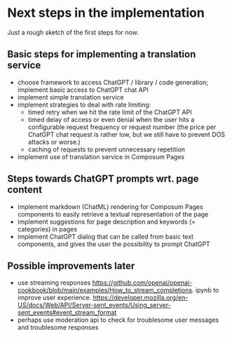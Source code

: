 # Next steps in the implementation

Just a rough sketch of the first steps for now.

## Basic steps for implementing a translation service

- choose framework to access ChatGPT / library / code generation; implement basic access to ChatGPT chat API
- implement simple translation service
- implement strategies to deal with rate limiting:
    - timed retry when we hit the rate limit of the ChatGPT API
    - timed delay of access or even denial when the user hits a configurable request frequency or request number (the
      price per ChatGPT chat request is rather low, but we still have to prevent DOS attacks or worse.)
    - caching of requests to prevent unnecessary repetition
- implement use of translation service in Composum Pages

## Steps towards ChatGPT prompts wrt. page content

- implement markdown (ChatML) rendering for Composum Pages components to easily retrieve a textual representation of
  the page
- implement suggestions for page description and keywords (= categories) in pages
- implement ChatGPT dialog that can be called from basic text components, and gives the user the possibility to
  prompt ChatGPT

## Possible improvements later

- use streaming responses https://github.com/openai/openai-cookbook/blob/main/examples/How_to_stream_completions.
  ipynb to improve user experience. https://developer.mozilla.org/en-US/docs/Web/API/Server-sent_events/Using_server-sent_events#event_stream_format
- perhaps use moderation api to check for troublesome user messages and troublesome responses
